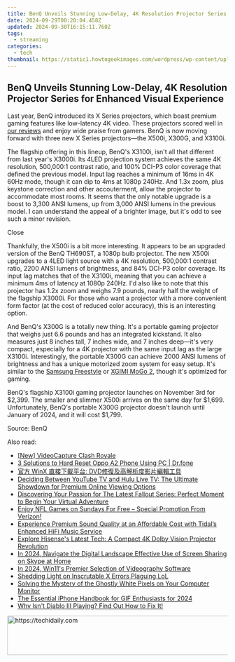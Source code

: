 ```yaml
---
title: BenQ Unveils Stunning Low-Delay, 4K Resolution Projector Series for Enhanced Visual Experience
date: 2024-09-29T00:20:04.458Z
updated: 2024-09-30T16:15:11.760Z
tags:
  - streaming
categories:
  - tech
thumbnail: https://static1.howtogeekimages.com/wordpress/wp-content/uploads/2023/09/28.png
---
```


## BenQ Unveils Stunning Low-Delay, 4K Resolution Projector Series for Enhanced Visual Experience

Last year, BenQ introduced its X Series projectors, which boast premium gaming features like low-latency 4K video. These projectors scored well in [our reviews](https://screen-mirror.techidaily.com/process-of-screen-sharing-nokia-c22-to-pc-detailed-steps-drfone-by-drfone-android/) and enjoy wide praise from gamers. BenQ is now moving forward with three new X Series projectors—the X500i, X300G, and X3100i.

 The flagship offering in this lineup, BenQ's X3100i, isn't all that different from last year's X3000i. Its 4LED projection system achieves the same 4K resolution, 500,000:1 contrast ratio, and 100% DCI-P3 color coverage that defined the previous model. Input lag reaches a minimum of 16ms in 4K 60Hz mode, though it can dip to 4ms at 1080p 240Hz. And 1.3x zoom, plus keystone correction and other accouterment, allow the projector to accommodate most rooms. It seems that the only notable upgrade is a boost to 3,300 ANSI lumens, up from 3,000 ANSI lumens in the previous model. I can understand the appeal of a brighter image, but it's odd to see such a minor revision.

Close 

 Thankfully, the X500i is a bit more interesting. It appears to be an upgraded version of the BenQ TH690ST, a 1080p bulb projector. The new X500i upgrades to a 4LED light source with a 4K resolution, 500,000:1 contrast ratio, 2200 ANSI lumens of brightness, and 84% DCI-P3 color coverage. Its input lag matches that of the X3100i, meaning that you can achieve a minimum 4ms of latency at 1080p 240Hz. I'd also like to note that this projector has 1.2x zoom and weighs 7.9 pounds, nearly half the weight of the flagship X3000i. For those who want a projector with a more convenient form factor (at the cost of reduced color accuracy), this is an interesting option.

 And BenQ's X300G is a totally new thing. It's a portable gaming projector that weighs just 6.6 pounds and has an integrated kickstand. It also measures just 8 inches tall, 7 inches wide, and 7 inches deep—it's very compact, especially for a 4K projector with the same input lag as the large X3100i. Interestingly, the portable X300G can achieve 2000 ANSI lumens of brightness and has a unique motorized zoom system for easy setup. It's similar to the [Samsung Freestyle](https://article-helps.techidaily.com/2024-approved-beyond-3d-a-comparative-guide-to-metaverse-and-omniverse-realities/) or [XGIMI MoGo 2](https://screen-video-capture.techidaily.com/simplifying-streaming-key-tactics-for-youtube-and-twitch-via-obs-for-2024/), though it's optimized for gaming.

 BenQ's flagship X3100i gaming projector launches on November 3rd for $2,399\. The smaller and slimmer X500i arrives on the same day for $1,699\. Unfortunately, BenQ's portable X300G projector doesn't launch until January of 2024, and it will cost $1,799.

 Source: BenQ

<ins class="adsbygoogle"
     style="display:block"
     data-ad-format="autorelaxed"
     data-ad-client="ca-pub-7571918770474297"
     data-ad-slot="1223367746"></ins>

<ins class="adsbygoogle"
     style="display:block"
     data-ad-client="ca-pub-7571918770474297"
     data-ad-slot="8358498916"
     data-ad-format="auto"
     data-full-width-responsive="true"></ins>

<span class="atpl-alsoreadstyle">Also read:</span>
<div><ul>
<li><a href="https://desktop-recording.techidaily.com/new-videocapture-clash-royale/"><u>[New] VideoCapture Clash Royale</u></a></li>
<li><a href="https://phone-solutions.techidaily.com/3-solutions-to-hard-reset-oppo-a2-phone-using-pc-drfone-by-drfone-reset-android-reset-android/"><u>3 Solutions to Hard Reset Oppo A2 Phone Using PC | Dr.fone</u></a></li>
<li><a href="https://solve-outstanding.techidaily.com/1725286377632-winx-dvd/"><u>官方 WinX 直接下載平台: DVD修復及高解析度影片編輯工具</u></a></li>
<li><a href="https://media-tips.techidaily.com/deciding-between-youtube-tv-and-hulu-live-tv-the-ultimate-showdown-for-premium-online-viewing-options/"><u>Deciding Between YouTube TV and Hulu Live TV: The Ultimate Showdown for Premium Online Viewing Options</u></a></li>
<li><a href="https://media-tips.techidaily.com/discovering-your-passion-for-the-latest-fallout-series-perfect-moment-to-begin-your-virtual-adventure/"><u>Discovering Your Passion for The Latest Fallout Series: Perfect Moment to Begin Your Virtual Adventure</u></a></li>
<li><a href="https://media-tips.techidaily.com/enjoy-nfl-games-on-sundays-for-free-special-promotion-from-verizon/"><u>Enjoy NFL Games on Sundays For Free – Special Promotion From Verizon!</u></a></li>
<li><a href="https://media-tips.techidaily.com/experience-premium-sound-quality-at-an-affordable-cost-with-tidals-enhanced-hifi-music-service/"><u>Experience Premium Sound Quality at an Affordable Cost with Tidal’s Enhanced HiFi Music Service</u></a></li>
<li><a href="https://media-tips.techidaily.com/explore-hisenses-latest-tech-a-compact-4k-dolby-vision-projector-revolution/"><u>Explore Hisense's Latest Tech: A Compact 4K Dolby Vision Projector Revolution</u></a></li>
<li><a href="https://screen-video-capture.techidaily.com/in-2024-navigate-the-digital-landscape-effective-use-of-screen-sharing-on-skype-at-home/"><u>In 2024, Navigate the Digital Landscape Effective Use of Screen Sharing on Skype at Home</u></a></li>
<li><a href="https://screen-mirroring-recording.techidaily.com/in-2024-win11s-premier-selection-of-videography-software/"><u>In 2024, Win11's Premier Selection of Videography Software</u></a></li>
<li><a href="https://network-issues.techidaily.com/shedding-light-on-inscrutable-x-errors-plaguing-lol/"><u>Shedding Light on Inscrutable X Errors Plaguing LoL</u></a></li>
<li><a href="https://win-howtos.techidaily.com/solving-the-mystery-of-the-ghostly-white-pixels-on-your-computer-monitor/"><u>Solving the Mystery of the Ghostly White Pixels on Your Computer Monitor</u></a></li>
<li><a href="https://some-approaches.techidaily.com/the-essential-iphone-handbook-for-gif-enthusiasts-for-2024/"><u>The Essential iPhone Handbook for GIF Enthusiasts for 2024</u></a></li>
<li><a href="https://program-issues.techidaily.com/1723004702641-why-isnt-diablo-iii-playing-find-out-how-to-fix-it/"><u>Why Isn't Diablo III Playing? Find Out How to Fix It!</u></a></li>
</ul></div>

<!-- affiliate ads begin -->
<a href="https://appsumo.8odi.net/c/5597632/2130886/7443" target="_top" id="2130886">
  <img src="//a.impactradius-go.com/display-ad/7443-2130886" border="0" alt="https://techidaily.com" width="728" height="90"/>
</a>
<img height="0" width="0" src="https://appsumo.8odi.net/i/5597632/2130886/7443" style="position:absolute;visibility:hidden;" border="0" />
<!-- affiliate ads end -->

